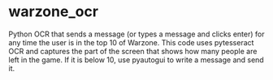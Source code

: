 # warzone_ocr
Python OCR that sends a message (or types a message and clicks enter) for any time the user is in the top 10 of Warzone. This code uses pytesseract OCR and captures the part of the screen that shows how many people are left in the game. If it is below 10, use pyautogui to write a message and send it.
